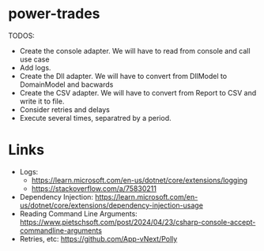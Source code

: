 # power-trades

TODOS:
- Create the console adapter. We will have to read from console and call use case
- Add logs. 
- Create the Dll adapter. We will have to convert from DllModel to DomainModel and bacwards
- Create the CSV adapter. We will have to convert from Report to CSV and write it to file.
- Consider retries and delays
- Execute several times, separatred by a period. 

# Links

- Logs:
	- https://learn.microsoft.com/en-us/dotnet/core/extensions/logging
	- https://stackoverflow.com/a/75830211
- Dependency Injection: https://learn.microsoft.com/en-us/dotnet/core/extensions/dependency-injection-usage
- Reading Command Line Arguments: https://www.pietschsoft.com/post/2024/04/23/csharp-console-accept-commandline-arguments
- Retries, etc: https://github.com/App-vNext/Polly